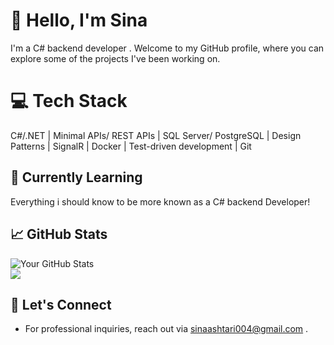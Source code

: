 # 👋 Hello, I'm Sina 

I'm a C# backend developer . Welcome to my GitHub profile, where you can explore some of the projects I've been working on.

# 💻 Tech Stack
C#/.NET | Minimal APIs/ REST APIs | SQL Server/ PostgreSQL | Design Patterns | SignalR | Docker | Test-driven development | Git 

## 🌱 Currently Learning

Everything i should know to be more known as a C# backend Developer!

## 📈 GitHub Stats

![Your GitHub Stats](https://github-readme-stats.vercel.app/api?username=sina-ashtari&show_icons=true&hide_title=true&hide_border=true&count_private=true&theme=dark)<br/>
![](https://github-readme-stats.vercel.app/api/top-langs/?username=sina-ashtari&theme=radical&hide_border=false&include_all_commits=false&count_private=false&layout=compact)

## 🤝 Let's Connect
- For professional inquiries, reach out via sinaashtari004@gmail.com .
